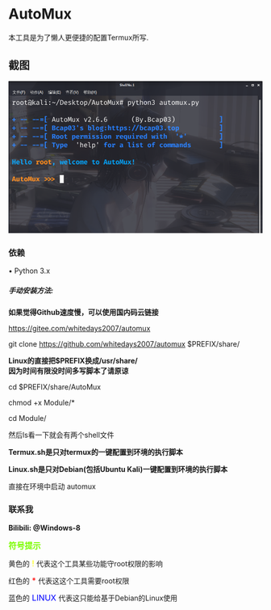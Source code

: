 # AutoMux
本工具是为了懒人更便捷的配置Termux所写.

## 截图
<img src="Module/AutoMux.png">

### 依赖
• Python 3.x

##### 手动安装方法:

**如果觉得Github速度慢，可以使用国内码云链接**

https://gitee.com/whitedays2007/automux

git clone https://github.com/whitedays2007/automux $PREFIX/share/   
   
**Linux的直接把$PREFIX换成/usr/share/**  
**因为时间有限没时间多写脚本了请原谅**   

cd $PREFIX/share/AutoMux

chmod +x Module/*

cd Module/

然后ls看一下就会有两个shell文件

**Termux.sh是只对termux的一键配置到环境的执行脚本**

__Linux.sh是只对Debian(包括Ubuntu Kali)一键配置到环境的执行脚本__

直接在环境中启动 automux

### 联系我
**Bilibili: @Windows-8**

**<font color=#7CFC00 size=3> 符号提示 </font>**

黄色的<font color=#FFFF00 size=3> ! </font>代表这个工具某些功能守root权限的影响    

红色的<font color=#FF0000 size=3> * </font>代表这这个工具需要root权限

蓝色的<font color=#0000FF size=3> LINUX </font>代表这只能给基于Debian的Linux使用

